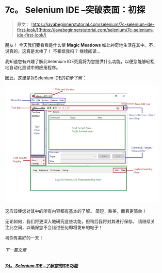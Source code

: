 # 7c。 Selenium IDE –突破表面：初探

> 原文： [https://javabeginnerstutorial.com/selenium/7c-selenium-ide-first-look/](https://javabeginnerstutorial.com/selenium/7c-selenium-ide-first-look/)

朋友！ 今天我们要看看是什么使 **Magic Meadows** 如此神奇地生活在其中。不，说真的，这真是太棒了！ 不相信我吗？ 继续阅读...

我知道您有兴趣了解此Selenium IDE究竟将为您提供什么功能，以便您能够轻松地自动化测试中的应用程序。

因此，这里是对Selenium IDE的初步了解：

![First look at Selenium IDE](img/0b1859fc1dff08f5d01ed4a47dd795e2.png)

这应该使您对其中的所有内容都有基本的了解。 简短，甜美，而且更简单！

无论如何，我们将更深入地研究这些功能，但稍后我将对其进行保存。 请继续关注此空间，以确保您不会错过任何即将发布的帖子！

祝你有美好的一天！

###### 下一篇文章

##### [7d。 Selenium IDE –了解您的IDE功能](https://javabeginnerstutorial.com/selenium/7d-know-ide-features/ "7d. Selenium IDE – Know your IDE features")